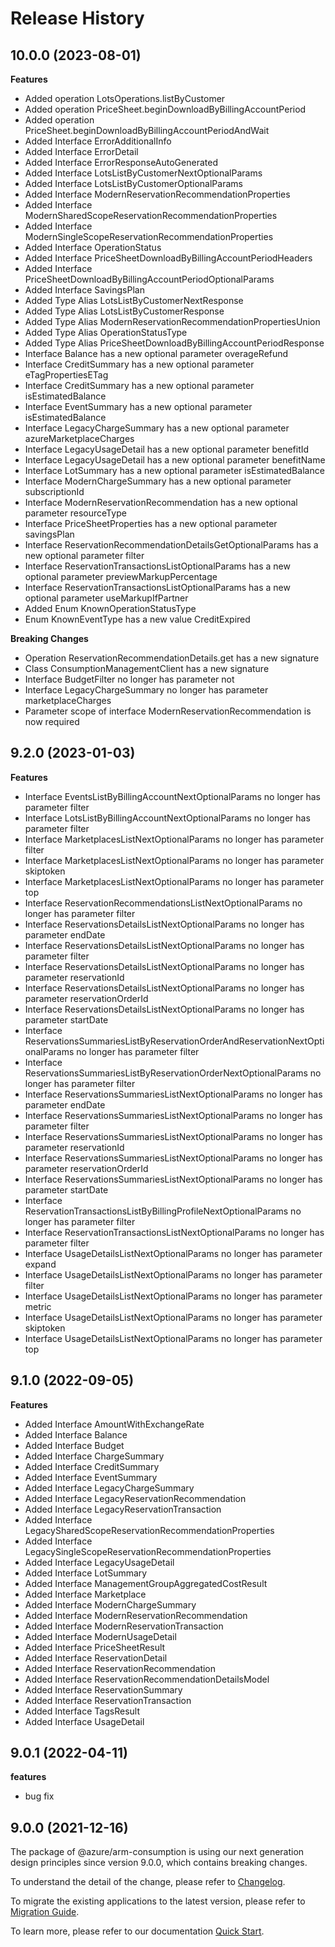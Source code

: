 # Release History
    
## 10.0.0 (2023-08-01)
    
**Features**

  - Added operation LotsOperations.listByCustomer
  - Added operation PriceSheet.beginDownloadByBillingAccountPeriod
  - Added operation PriceSheet.beginDownloadByBillingAccountPeriodAndWait
  - Added Interface ErrorAdditionalInfo
  - Added Interface ErrorDetail
  - Added Interface ErrorResponseAutoGenerated
  - Added Interface LotsListByCustomerNextOptionalParams
  - Added Interface LotsListByCustomerOptionalParams
  - Added Interface ModernReservationRecommendationProperties
  - Added Interface ModernSharedScopeReservationRecommendationProperties
  - Added Interface ModernSingleScopeReservationRecommendationProperties
  - Added Interface OperationStatus
  - Added Interface PriceSheetDownloadByBillingAccountPeriodHeaders
  - Added Interface PriceSheetDownloadByBillingAccountPeriodOptionalParams
  - Added Interface SavingsPlan
  - Added Type Alias LotsListByCustomerNextResponse
  - Added Type Alias LotsListByCustomerResponse
  - Added Type Alias ModernReservationRecommendationPropertiesUnion
  - Added Type Alias OperationStatusType
  - Added Type Alias PriceSheetDownloadByBillingAccountPeriodResponse
  - Interface Balance has a new optional parameter overageRefund
  - Interface CreditSummary has a new optional parameter eTagPropertiesETag
  - Interface CreditSummary has a new optional parameter isEstimatedBalance
  - Interface EventSummary has a new optional parameter isEstimatedBalance
  - Interface LegacyChargeSummary has a new optional parameter azureMarketplaceCharges
  - Interface LegacyUsageDetail has a new optional parameter benefitId
  - Interface LegacyUsageDetail has a new optional parameter benefitName
  - Interface LotSummary has a new optional parameter isEstimatedBalance
  - Interface ModernChargeSummary has a new optional parameter subscriptionId
  - Interface ModernReservationRecommendation has a new optional parameter resourceType
  - Interface PriceSheetProperties has a new optional parameter savingsPlan
  - Interface ReservationRecommendationDetailsGetOptionalParams has a new optional parameter filter
  - Interface ReservationTransactionsListOptionalParams has a new optional parameter previewMarkupPercentage
  - Interface ReservationTransactionsListOptionalParams has a new optional parameter useMarkupIfPartner
  - Added Enum KnownOperationStatusType
  - Enum KnownEventType has a new value CreditExpired

**Breaking Changes**

  - Operation ReservationRecommendationDetails.get has a new signature
  - Class ConsumptionManagementClient has a new signature
  - Interface BudgetFilter no longer has parameter not
  - Interface LegacyChargeSummary no longer has parameter marketplaceCharges
  - Parameter scope of interface ModernReservationRecommendation is now required
    
    
## 9.2.0 (2023-01-03)
    
**Features**

  - Interface EventsListByBillingAccountNextOptionalParams no longer has parameter filter
  - Interface LotsListByBillingAccountNextOptionalParams no longer has parameter filter
  - Interface MarketplacesListNextOptionalParams no longer has parameter filter
  - Interface MarketplacesListNextOptionalParams no longer has parameter skiptoken
  - Interface MarketplacesListNextOptionalParams no longer has parameter top
  - Interface ReservationRecommendationsListNextOptionalParams no longer has parameter filter
  - Interface ReservationsDetailsListNextOptionalParams no longer has parameter endDate
  - Interface ReservationsDetailsListNextOptionalParams no longer has parameter filter
  - Interface ReservationsDetailsListNextOptionalParams no longer has parameter reservationId
  - Interface ReservationsDetailsListNextOptionalParams no longer has parameter reservationOrderId
  - Interface ReservationsDetailsListNextOptionalParams no longer has parameter startDate
  - Interface ReservationsSummariesListByReservationOrderAndReservationNextOptionalParams no longer has parameter filter
  - Interface ReservationsSummariesListByReservationOrderNextOptionalParams no longer has parameter filter
  - Interface ReservationsSummariesListNextOptionalParams no longer has parameter endDate
  - Interface ReservationsSummariesListNextOptionalParams no longer has parameter filter
  - Interface ReservationsSummariesListNextOptionalParams no longer has parameter reservationId
  - Interface ReservationsSummariesListNextOptionalParams no longer has parameter reservationOrderId
  - Interface ReservationsSummariesListNextOptionalParams no longer has parameter startDate
  - Interface ReservationTransactionsListByBillingProfileNextOptionalParams no longer has parameter filter
  - Interface ReservationTransactionsListNextOptionalParams no longer has parameter filter
  - Interface UsageDetailsListNextOptionalParams no longer has parameter expand
  - Interface UsageDetailsListNextOptionalParams no longer has parameter filter
  - Interface UsageDetailsListNextOptionalParams no longer has parameter metric
  - Interface UsageDetailsListNextOptionalParams no longer has parameter skiptoken
  - Interface UsageDetailsListNextOptionalParams no longer has parameter top
    
    
## 9.1.0 (2022-09-05)
    
**Features**

  - Added Interface AmountWithExchangeRate
  - Added Interface Balance
  - Added Interface Budget
  - Added Interface ChargeSummary
  - Added Interface CreditSummary
  - Added Interface EventSummary
  - Added Interface LegacyChargeSummary
  - Added Interface LegacyReservationRecommendation
  - Added Interface LegacyReservationTransaction
  - Added Interface LegacySharedScopeReservationRecommendationProperties
  - Added Interface LegacySingleScopeReservationRecommendationProperties
  - Added Interface LegacyUsageDetail
  - Added Interface LotSummary
  - Added Interface ManagementGroupAggregatedCostResult
  - Added Interface Marketplace
  - Added Interface ModernChargeSummary
  - Added Interface ModernReservationRecommendation
  - Added Interface ModernReservationTransaction
  - Added Interface ModernUsageDetail
  - Added Interface PriceSheetResult
  - Added Interface ReservationDetail
  - Added Interface ReservationRecommendation
  - Added Interface ReservationRecommendationDetailsModel
  - Added Interface ReservationSummary
  - Added Interface ReservationTransaction
  - Added Interface TagsResult
  - Added Interface UsageDetail
    
## 9.0.1 (2022-04-11)

**features**

  - bug fix

## 9.0.0 (2021-12-16)

The package of @azure/arm-consumption is using our next generation design principles since version 9.0.0, which contains breaking changes.

To understand the detail of the change, please refer to [Changelog](https://aka.ms/js-track2-changelog).

To migrate the existing applications to the latest version, please refer to [Migration Guide](https://aka.ms/js-track2-migration-guide).

To learn more, please refer to our documentation [Quick Start](https://aka.ms/js-track2-quickstart).
